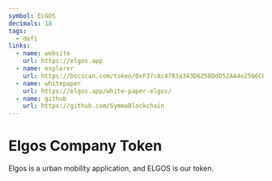 ```yaml
---
symbol: ELGOS
decimals: 18
tags:
  - defi
links:
  - name: website
    url: https://elgos.app
  - name: explorer
    url: https://bscscan.com/token/0xF37cAc4783a343D6258DdD52AA4e2566C0CbE25a
  - name: whitepaper
    url: https://elgos.app/white-paper-elgos/
  - name: github
    url: https://github.com/SymmaBlockchain
---
```


# Elgos Company Token

Elgos is a urban mobility application, and ELGOS is our token.
